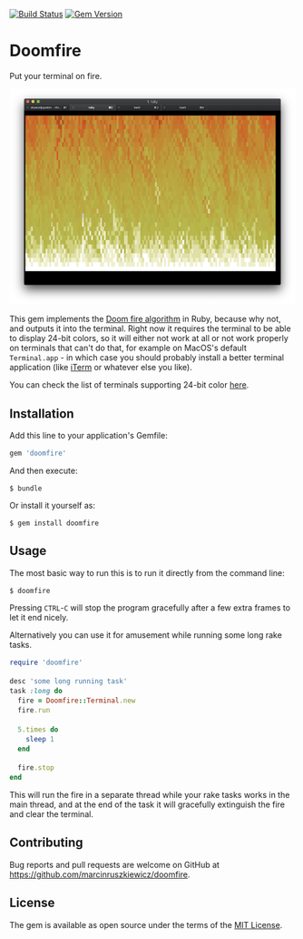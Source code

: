 [![Build Status](https://travis-ci.org/marcinruszkiewicz/doomfire.svg?branch=master)](https://travis-ci.org/marcinruszkiewicz/doomfire)
[![Gem Version](https://badge.fury.io/rb/doomfire.svg)](https://badge.fury.io/rb/doomfire)

# Doomfire

Put your terminal on fire.

![terminal example](examples/terminal.png)

This gem implements the [Doom fire algorithm](https://fabiensanglard.net/doom_fire_psx/) in Ruby, because why not, and outputs it into the terminal. Right now it requires the terminal to be able to display 24-bit colors, so it will either not work at all or not work properly on terminals that can't do that, for example on MacOS's default `Terminal.app` - in which case you should probably install a better terminal application (like [iTerm](https://www.iterm2.com) or whatever else you like).

You can check the list of terminals supporting 24-bit color [here](https://github.com/termstandard/colors).

## Installation

Add this line to your application's Gemfile:

```ruby
gem 'doomfire'
```

And then execute:

    $ bundle

Or install it yourself as:

    $ gem install doomfire

## Usage

The most basic way to run this is to run it directly from the command line:

    $ doomfire

Pressing `CTRL`-`C` will stop the program gracefully after a few extra frames to let it end nicely.

Alternatively you can use it for amusement while running some long rake tasks.

```ruby
require 'doomfire'

desc 'some long running task'
task :long do
  fire = Doomfire::Terminal.new
  fire.run

  5.times do
    sleep 1
  end

  fire.stop
end
```

This will run the fire in a separate thread while your rake tasks works in the main thread, and at the end of the task it will gracefully extinguish the fire and clear the terminal.

## Contributing

Bug reports and pull requests are welcome on GitHub at https://github.com/marcinruszkiewicz/doomfire.

## License

The gem is available as open source under the terms of the [MIT License](https://opensource.org/licenses/MIT).
